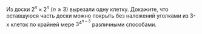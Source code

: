 Из доски $2^n \times 2^n$ ($n \geq 3$) вырезали одну клетку. Докажите, что оставшуюся часть доски можно покрыть без наложений уголками из 3-х клеток по крайней мере $3^{{4^{n-3}}}$ различными способами.